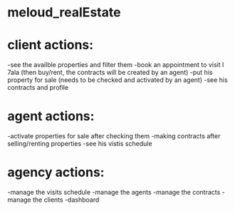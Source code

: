 # meloud_realEstate


# client actions:
-see the availble properties and filter them
-book an appointment to visit l 7ala (then buy/rent, the contracts will be created by an agent)
-put his property for sale (needs to be checked and activated by an agent)
-see his contracts and profile

# agent actions:
-activate properties for sale after checking them
-making contracts after selling/renting properties
-see his vistis schedule

# agency actions:
-manage the visits schedule
-manage the agents
-manage the contracts
-manage the clients
-dashboard

